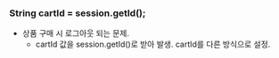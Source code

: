 ### String cartId = session.getId();
+ 상품 구매 시 로그아웃 되는 문제.
    + cartId 값을 session.getId()로 받아 발생. cartId를 다른 방식으로 설정.